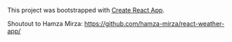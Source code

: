 ﻿This project was bootstrapped with [Create React App](https://github.com/facebookincubator/create-react-app).

Shoutout to Hamza Mirza: https://github.com/hamza-mirza/react-weather-app/